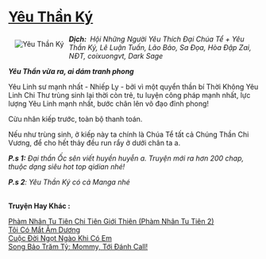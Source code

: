 <a href="https://utruyen.com/yeu-than-ky/16810/" title="Yêu Thần Ký"><h1>Yêu Thần Ký</h1></a><div style="display:table"><img align="right" style="float: left; padding: 10px;" src="https://utruyen.com/images/story/200x260/yeu-than-ky.jpg" alt="Yêu Thần Ký"><b><i>Dịch: </i></b><i> Hội Những Người Yêu Thích Đại Chúa Tể + Yêu Thần Ký, Lê Luận Tuấn, Lão Bảo, Sa Đọa, Hòa Đập Zai, NĐT, coixuongvt, Dark Sage</i><p></p><i><b>Yêu Thần vừa ra, ai dám tranh phong</b></i><p></p>Yêu Linh sư mạnh nhất - Nhiếp Ly - bởi vì một quyển thần bí Thời Không Yêu Linh Chi Thư trùng sinh lại thời còn trẻ, tu luyện công pháp mạnh nhất, lực lượng Yêu Linh mạnh nhất, bước chân lên võ đạo đỉnh phong!<p></p><p></p>Cừu nhân kiếp trước, toàn bộ thanh toán.<p></p><p></p>Nếu như trùng sinh, ở kiếp này ta chính là Chúa Tể tất cả Chúng Thần Chi Vương, để cho hết thảy đều run rẩy ở dưới chân ta a.<p></p><b><i>P.s 1:</i></b><i> Đại thần Ốc sên viết huyền huyễn a. Truyện mới ra hơn 200 chap, thuộc dạng siêu hot top qidian nhé!</i><p></p><b><i>P.s 2</i></b><i>: Yêu Thần Ký có cả Manga nhé </i></div><p><br><b>Truyện Hay Khác :</b></p><a href="https://utruyen.com/pham-nhan-tu-tien-chi-tien-gioi-thien-pham-nhan-tu-tien-2/17517/" alt="Phàm Nhân Tu Tiên Chi Tiên Giới Thiên (Phàm Nhân Tu Tiên 2)">Phàm Nhân Tu Tiên Chi Tiên Giới Thiên (Phàm Nhân Tu Tiên 2)</a><br/><a href="https://github.com/quanluxury/ngontinhhot/tree/master/truyenhay/19019/" alt="Tôi Có Mắt Âm Dương">Tôi Có Mắt Âm Dương</a><br/><a href="https://github.com/quanluxury/ngontinhhot/tree/master/truyenhay/19199/" alt="Cuộc Đời Ngọt Ngào Khi Có Em">Cuộc Đời Ngọt Ngào Khi Có Em</a><br/><a href="https://www.flickr.com/photos/183745219@N08/49178386311/" alt="Song Bảo Trăm Tỷ: Mommy, Tới Đánh Call!">Song Bảo Trăm Tỷ: Mommy, Tới Đánh Call!</a><br/>